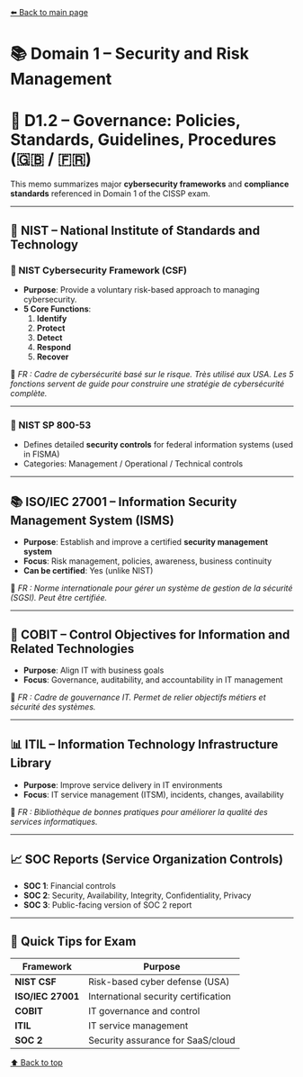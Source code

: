 # <a name="top"></a>

[⬅️ Back to main page](/)

# 📚 Domain 1 – Security and Risk Management

# 📘 D1.2 – Governance: Policies, Standards, Guidelines, Procedures (🇬🇧 / 🇫🇷)

This memo summarizes major **cybersecurity frameworks** and **compliance standards** referenced in Domain 1 of the CISSP exam.

---

## 🔧 NIST – National Institute of Standards and Technology

### 📘 NIST Cybersecurity Framework (CSF)

- **Purpose**: Provide a voluntary risk-based approach to managing cybersecurity.
- **5 Core Functions**:
  1. **Identify**
  2. **Protect**
  3. **Detect**
  4. **Respond**
  5. **Recover**

🧠 _FR : Cadre de cybersécurité basé sur le risque. Très utilisé aux USA. Les 5 fonctions servent de guide pour construire une stratégie de cybersécurité complète._

---

### 📘 NIST SP 800-53

- Defines detailed **security controls** for federal information systems (used in FISMA)
- Categories: Management / Operational / Technical controls

---

## 📚 ISO/IEC 27001 – Information Security Management System (ISMS)

- **Purpose**: Establish and improve a certified **security management system**
- **Focus**: Risk management, policies, awareness, business continuity
- **Can be certified**: Yes (unlike NIST)

🧠 _FR : Norme internationale pour gérer un système de gestion de la sécurité (SGSI). Peut être certifiée._

---

## 🧱 COBIT – Control Objectives for Information and Related Technologies

- **Purpose**: Align IT with business goals
- **Focus**: Governance, auditability, and accountability in IT management

🧠 _FR : Cadre de gouvernance IT. Permet de relier objectifs métiers et sécurité des systèmes._

---

## 📊 ITIL – Information Technology Infrastructure Library

- **Purpose**: Improve service delivery in IT environments
- **Focus**: IT service management (ITSM), incidents, changes, availability

🧠 _FR : Bibliothèque de bonnes pratiques pour améliorer la qualité des services informatiques._

---

## 📈 SOC Reports (Service Organization Controls)

- **SOC 1**: Financial controls
- **SOC 2**: Security, Availability, Integrity, Confidentiality, Privacy
- **SOC 3**: Public-facing version of SOC 2 report

---

## 🧠 Quick Tips for Exam

| Framework         | Purpose                              |
| ----------------- | ------------------------------------ |
| **NIST CSF**      | Risk-based cyber defense (USA)       |
| **ISO/IEC 27001** | International security certification |
| **COBIT**         | IT governance and control            |
| **ITIL**          | IT service management                |
| **SOC 2**         | Security assurance for SaaS/cloud    |

[⬆️ Back to top](#top)
